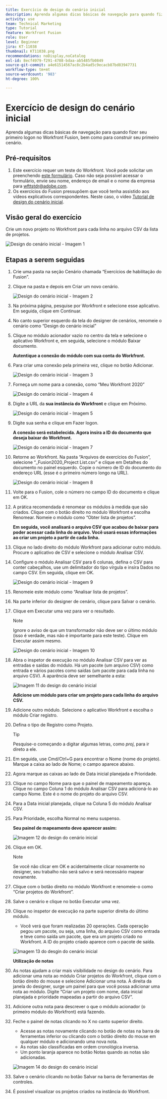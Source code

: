 ```yaml
---
title: Exercício de design do cenário inicial
description: Aprenda algumas dicas básicas de navegação para quando fizer seu primeiro logon no Workfront Fusion, bem como para construir seu primeiro cenário.
activity: use
team: Technical Marketing
type: Tutorial
feature: Workfront Fusion
role: User
level: Beginner
jira: KT-11038
thumbnail: KT11038.png
recommendations: noDisplay,noCatalog
exl-id: 8ecf4979-f291-4788-bdaa-ab5485fb0849
source-git-commit: a4e61514567ac8c2b4ad5c9ecacb87bd83947731
workflow-type: tm+mt
source-wordcount: '983'
ht-degree: 100%

---
```


# Exercício de design do cenário inicial

Aprenda algumas dicas básicas de navegação para quando fizer seu primeiro logon no Workfront Fusion, bem como para construir seu primeiro cenário.

## Pré-requisitos

1. Este exercício requer um teste do Workfront. Você pode solicitar um preenchendo [este formulário](https://forms.office.com/r/f1J8HRGrNY). Caso não seja possível acessar o formulário, envie seu nome, endereço de email e o nome da empresa para wfttstdr@adobe.com.
1. Os exercícios do Fusion pressupõem que você tenha assistido aos vídeos explicativos correspondentes. Neste caso, o vídeo [Tutorial de design do cenário inicial](https://experienceleague.adobe.com/docs/workfront-learn/tutorials-workfront/fusion/understand-the-basics/initial-scenario-design-walkthrough.html?lang=pt-BR).


## Visão geral do exercício

Crie um novo projeto no Workfront para cada linha no arquivo CSV da lista de projetos.

![Design do cenário inicial - Imagem 1](../12-exercises/assets/initial-scenario-design-1.png)

## Etapas a serem seguidas

1. Crie uma pasta na seção Cenário chamada “Exercícios de habilitação do Fusion”.
1. Clique na pasta e depois em Criar um novo cenário.

   ![Design do cenário inicial - Imagem 2](../12-exercises/assets/initial-scenario-design-2.png)

1. Na próxima página, pesquise por Workfront e selecione esse aplicativo. Em seguida, clique em Continuar.
1. No canto superior esquerdo da tela do designer de cenários, renomeie o cenário como “Design do cenário inicial”
1. Clique no módulo acionador vazio no centro da tela e selecione o aplicativo Workfront e, em seguida, selecione o módulo Baixar documento.

   **Autentique a conexão do módulo com sua conta do Workfront.**

1. Para criar uma conexão pela primeira vez, clique no botão Adicionar.

   ![Design do cenário inicial - Imagem 3](../12-exercises/assets/initial-scenario-design-3.png)

1. Forneça um nome para a conexão, como “Meu Workfront 2020”

   ![Design do cenário inicial - Imagem 4](../12-exercises/assets/initial-scenario-design-4.png)

1. Digite a URL da **sua instância do Workfront** e clique em Próximo.

   ![Design do cenário inicial - Imagem 5](../12-exercises/assets/initial-scenario-design-5.png)

1. Digite sua senha e clique em Fazer logon.

   **A conexão será estabelecida. Agora insira a ID do documento que deseja baixar do Workfront.**

   ![Design do cenário inicial - Imagem 7](../12-exercises/assets/initial-scenario-design-7.png)

1. Retorne ao Workfront. Na pasta “Arquivos de exercícios do Fusion”, selecione “_Fusion2020_Project List.csv” e clique em Detalhes do documento no painel esquerdo. Copie o número de ID do documento do endereço URL (esse é o primeiro número longo na URL).

   ![Design do cenário inicial - Imagem 8](../12-exercises/assets/initial-scenario-design-8.png)

1. Volte para o Fusion, cole o número no campo ID do documento e clique em OK.
1. A prática recomendada é renomear os módulos à medida que são criados. Clique com o botão direito no módulo Workfront e escolha Renomear. Nomeie o módulo como “Obter lista de projetos”.

   **Em seguida, você analisará o arquivo CSV que acabou de baixar para poder acessar cada linha do arquivo. Você usará essas informações ao criar um projeto a partir de cada linha.**

1. Clique no lado direito do módulo Workfront para adicionar outro módulo. Procure o aplicativo de CSV e selecione o módulo Analisar CSV.
1. Configure o módulo Analisar CSV para 6 colunas, defina o CSV para conter cabeçalhos, use um delimitador do tipo vírgula e insira Dados no campo CSV. Em seguida, clique em OK.

   ![Design do cenário inicial - Imagem 9](../12-exercises/assets/initial-scenario-design-9.png)

1. Renomeie este módulo como “Analisar lista de projetos”.
1. Na parte inferior do designer de cenário, clique para Salvar o cenário.
1. Clique em Executar uma vez para ver o resultado.

   >[!NOTE]
   >
   >Ignore o aviso de que um transformador não deve ser o último módulo (isso é verdade, mas não é importante para este teste). Clique em Executar assim mesmo.

   ![Design do cenário inicial - Imagem 10](../12-exercises/assets/initial-scenario-design-10.png)

1. Abra o inspetor de execução no módulo Analisar CSV para ver as entradas e saídas do módulo. Há um pacote (um arquivo CSV) como entrada e vários pacotes como saídas (um pacote para cada linha no arquivo CSV). A aparência deve ser semelhante a esta:

   ![Imagem 11 do design do cenário inicial](../12-exercises/assets/initial-scenario-design-11.png)

   **Adicione um módulo para criar um projeto para cada linha do arquivo CSV.**

1. Adicione outro módulo. Selecione o aplicativo Workfront e escolha o módulo Criar registro.
1. Defina o tipo de Registro como Projeto.

   >[!TIP]
   >
   >Pesquise-o começando a digitar algumas letras, como *proj*, para ir direto a ele.

1. Em seguida, use Cmd/Ctrl+G para encontrar o Nome (nome do projeto). Marque a caixa ao lado de Nome; o campo aparece abaixo.
1. Agora marque as caixas ao lado de Data inicial planejada e Prioridade.
1. Clique no campo Nome para que o painel de mapeamento apareça. Clique no campo Coluna 1 do módulo Analisar CSV para adicioná-lo ao campo Nome. Este é o nome do projeto do arquivo CSV.
1. Para a Data inicial planejada, clique na Coluna 5 do módulo Analisar CSV.
1. Para Prioridade, escolha Normal no menu suspenso.

   **Seu painel de mapeamento deve aparecer assim:**

   ![Imagem 12 do design do cenário inicial](../12-exercises/assets/initial-scenario-design-12.png)

1. Clique em OK.

   >[!NOTE]
   >
   >Se você não clicar em OK e acidentalmente clicar novamente no designer, seu trabalho não será salvo e será necessário mapear novamente.

1. Clique com o botão direito no módulo Workfront e renomeie-o como “Criar projetos do Workfront”.
1. Salve o cenário e clique no botão Executar uma vez.
1. Clique no inspetor de execução na parte superior direita do último módulo.

   + Você verá que foram realizadas 20 operações. Cada operação pegou um pacote, ou seja, uma linha, do arquivo CSV como entrada e teve como saída um pacote, que era um projeto criado no Workfront. A ID do projeto criado aparece com o pacote de saída.

   ![Imagem 13 do desgin do cenário inicial](../12-exercises/assets/initial-scenario-design-13.png)

   **Utilização de notas**

1. As notas ajudam a criar mais visibilidade no design do cenário. Para adicionar uma nota ao módulo Criar projetos do Workfront, clique com o botão direito do mouse e selecione Adicionar uma nota. À direita da janela do designer, surge um painel para que você possa adicionar uma nota ao módulo. Digite “Criar um projeto com nome, data inicial planejada e prioridade mapeadas a partir do arquivo CSV”.
1. Adicione outra nota para descrever o que o módulo acionador (o primeiro módulo do Workfront) está fazendo.
1. Feche o painel de notas clicando no X no canto superior direito.

   + Acesse as notas novamente clicando no botão de notas na barra de ferramentas inferior ou clicando com o botão direito do mouse em qualquer módulo e adicionando uma nova nota.
   + As notas são classificadas em ordem cronológica inversa.
   + Um ponto laranja aparece no botão Notas quando as notas são adicionadas.

   ![Imagem 14 do design do cenário inicial](../12-exercises/assets/initial-scenario-design-14.png)

1. Salve o cenário clicando no botão Salvar na barra de ferramentas de controles.
1. É possível visualizar os projetos criados na instância do Workfront.
